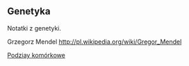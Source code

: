 ## Genetyka

Notatki z genetyki.

Grzegorz Mendel http://pl.wikipedia.org/wiki/Gregor_Mendel

[Podziay komórkowe](http://www.biologia_ek.republika.pl/podzialy_komorkowe.html)








